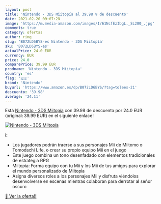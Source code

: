 ```yaml
---
layout: post
title: 'Nintendo - 3DS Miitopía al 39.98 % de descuento'
date: 2021-02-20 09:07:28
image: 'https://m.media-amazon.com/images/I/61NcfEzIbgL._SL200_.jpg'
comments: true
category: ofertas
author: ring
slug: 'B072LD6BYS-es Nintendo - 3DS Miitopía'
sku: 'B072LD6BYS-es'
actualPrice: 24.0 EUR
currency: EUR
price: 24.0
comparePrice: 39.99 EUR
prodname: 'Nintendo - 3DS Miitopía'
country: 'es'
flag: '🇪🇸'
brand: 'Nintendo'
buyurl: 'https://www.amazon.es/dp/B072LD6BYS/?tag=tolees-21'
descuento: '39.98'
average: '24.11'
---
```


Está [Nintendo - 3DS Miitopía](https://www.amazon.es/dp/B072LD6BYS/?tag=tolees-21) con 39.98 de descuento por 24.0 EUR (original: 39.99 EUR) en el siguiente enlace!

[![Nintendo - 3DS Miitopía](https://m.media-amazon.com/images/I/61NcfEzIbgL._SL200_.jpg)](https://www.amazon.es/dp/B072LD6BYS/?tag=tolees-21)

ℹ️:

- Los jugadores podrán traerse a sus personajes Mii de Miitomo o Tomodachi Life, o crear su propio equipo Mii en el juego
- Este juego combina un tono desenfadado con elementos tradicionales de estrategia RPG
- Miitopia: Forma equipo con tu Mii y los Mii de tus amigos para explorar el mundo personalizado de Miitopia
- Asigna diversos roles a los personajes Mii y disfruta viéndolos desenvolverse en escenas mientras colaboran para derrotar al señor oscuro

[🛒 Ver la oferta!!](https://www.amazon.es/dp/B072LD6BYS/?tag=tolees-21)
